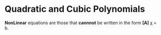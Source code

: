# Quadratic and Cubic Polynomials
**NonLinear** equations are those that **cannnot** be written in the form **[A]** <u>x</u> = b.

